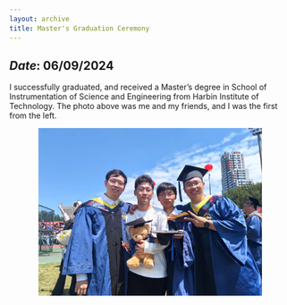 ```yaml
---
layout: archive
title: Master's Graduation Ceremony
---
```


## *Date*: 06/09/2024

I successfully graduated, and received a Master’s degree in School of Instrumentation of Science and Engineering from Harbin Institute of Technology. The photo above was me and my friends, and I was the first from the left.


<figure>
  <center>
    <img src="/news/imgs/MA_gra.png" width=400px>
  </center>
</figure>

